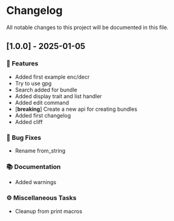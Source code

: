 # Changelog

All notable changes to this project will be documented in this file.

## [1.0.0] - 2025-01-05

### 🚀 Features

- Added first example enc/decr
- Try to use gpg
- Search added for bundle
- Added display trait and list handler
- Added edit command
- [**breaking**] Create a new api for creating bundles
- Added first changelog
- Added cliff

### 🐛 Bug Fixes

- Rename from_string

### 📚 Documentation

- Added warnings

### ⚙️ Miscellaneous Tasks

- Cleanup from print macros

<!-- generated by git-cliff -->
